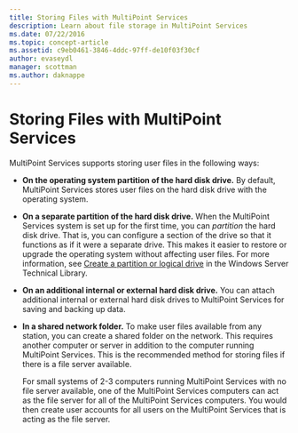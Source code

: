 ```yaml
---
title: Storing Files with MultiPoint Services
description: Learn about file storage in MultiPoint Services
ms.date: 07/22/2016
ms.topic: concept-article
ms.assetid: c9eb0461-3846-4ddc-97ff-de10f03f30cf
author: evaseydl
manager: scottman
ms.author: daknappe
---
```

# Storing Files with MultiPoint Services
MultiPoint Services supports storing user files in the following ways:

-   **On the operating system partition of the hard disk drive.** By default, MultiPoint Services stores user files on the hard disk drive with the operating system.

-   **On a separate partition of the hard disk drive.** When the MultiPoint Services system is set up for the first time, you can *partition* the hard disk drive. That is, you can configure a section of the drive so that it functions as if it were a separate drive. This makes it easier to restore or upgrade the operating system without affecting user files. For more information, see [Create a partition or logical drive](/previous-versions/windows/it-pro/windows-server-2003/cc727978(v=ws.10)) in the Windows Server Technical Library.

-   **On an additional internal or external hard disk drive.** You can attach additional internal or external hard disk drives to MultiPoint Services for saving and backing up data.

-   **In a shared network folder.** To make user files available from any station, you can create a shared folder on the network. This requires another computer or server in addition to the computer running MultiPoint Services. This is the recommended method for storing files if there is a file server available.

    For small systems of 2-3 computers running MultiPoint Services with no file server available, one of the MultiPoint Services computers can act as the file server for all of the MultiPoint Services computers. You would then create user accounts for all users on the MultiPoint Services that is acting as the file server.
